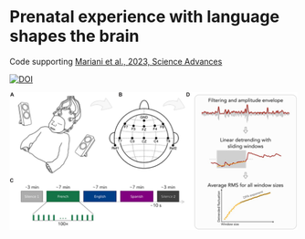 # Prenatal experience with language shapes the brain

Code supporting [Mariani et al., 2023, Science Advances]([https://www.biorxiv.org/content/10.1101/2023.05.25.542259v1](https://www.science.org/doi/full/10.1126/sciadv.adj3524))

[![DOI](https://zenodo.org/badge/693539751.svg)](https://zenodo.org/badge/latestdoi/693539751)

<p align="center">
  <img src="figure.jpg" />
</p>
